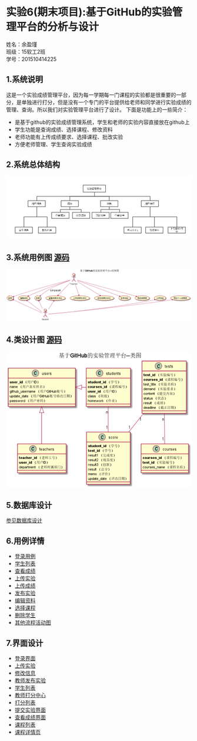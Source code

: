 # 实验6(期末项目):基于GitHub的实验管理平台的分析与设计
姓名：余盈瑾<br>
班级：15软工2班<br>
学号：201510414225<br>

## 1.系统说明
这是一个实验成绩管理平台，因为每一学期每一门课程的实验都是很重要的一部分，是单独进行打分，但是没有一个专门的平台提供给老师和同学进行实验成绩的管理、查询。所以我们对实验管理平台进行了设计。
下面是功能上的一些简介：
- 是基于github的实验成绩管理系统，学生和老师的实验内容直接放在github上
- 学生功能是查询成绩、选择课程、修改资料
- 老师功能有上传成绩要求、选择课程、批改实验
- 方便老师管理、学生查询实验成绩

## 2.系统总体结构
![](pics/系统结构图.png)

## 3.系统用例图 [源码](puml/用例图.puml)
![](pics/用例图.png)

## 4.类设计图 [源码](puml/类图.puml)
![](pics/类图.png)

## 5.数据库设计 
[参见数据库设计](数据库设计.md)

## 6.用例详情
- [登录用例](用例/登录.md)
- [学生列表](用例/学生列表用例.md)
- [查看成绩](用例/查看成绩.md)
- [上传实验](用例/上传实验.md)
- [上传成绩](用例/上传成绩.md)
- [发布实验](用例/发布实验.md)
- [编辑资料](用例/用户编辑资料.md)
- [选择课程](用例/选择课程.md)
- [删除学生](用例/删除学生.md)
- [其他流程活动图](用例/其他活动图.md)

## 7.界面设计
- [登录界面](https://htmlpreview.github.io/?https://github.com/Fhinee/is_analysis/blob/master/test6/ui/home.html)
- [上传实验](https://htmlpreview.github.io/？https://github.com/Fhinee/is_analysis/tree/master/test6/ui/上传实验.html)
- [修改信息](https://htmlpreview.github.io/？https://github.com/Fhinee/is_analysis/tree/master/test6/ui/修改信息.html)
- [教师发布实验](https://htmlpreview.github.io/？https://github.com/Fhinee/is_analysis/tree/master/test6/ui/发布实验.html)
- [学生列表](https://htmlpreview.github.io/？https://github.com/Fhinee/is_analysis/tree/master/test6/ui/学生列表.html)
- [教师打分中心](https://htmlpreview.github.io/？https://github.com/Fhinee/is_analysis/tree/master/test6/ui/打分中心.html)
- [打分列表](https://htmlpreview.github.io/？https://github.com/Fhinee/is_analysis/tree/master/test6/ui/打分列表.html)
- [提交实验界面](https://htmlpreview.github.io/？https://github.com/Fhinee/is_analysis/tree/master/test6/ui/提交界面.html)
- [查看成绩界面](https://htmlpreview.github.io/？https://github.com/Fhinee/is_analysis/tree/master/test6/ui/查看成绩.html)
- [课程列表](https://htmlpreview.github.io/？https://github.com/Fhinee/is_analysis/tree/master/test6/ui/课程列表.html)
- [课程详情页](https://htmlpreview.github.io/？https://github.com/Fhinee/is_analysis/tree/master/test6/ui/课程详情页.html)
